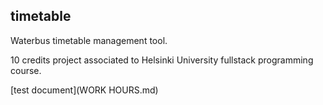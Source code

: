 ## timetable
Waterbus timetable management tool.

10 credits project associated to Helsinki University fullstack programming course.

[test document](WORK HOURS.md)
